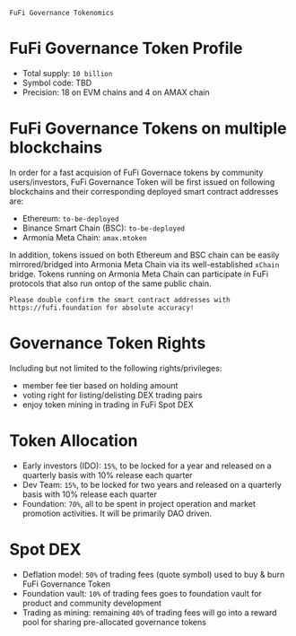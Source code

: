 `FuFi Governance Tokenomics`

# FuFi Governance Token Profile

- Total supply: `10 billion`
- Symbol code: TBD
- Precision: 18 on EVM chains and 4 on AMAX chain

# FuFi Governance Tokens on multiple blockchains

In order for a fast acquision of FuFi Governace tokens by community users/investors, FuFi Governance Token will be first issued on following blockchains and their corresponding deployed smart contract addresses are:
- Ethereum: `to-be-deployed`
- Binance Smart Chain (BSC): `to-be-deployed`
- Armonia Meta Chain: `amax.mtoken`

In addition, tokens issued on both Ethereum and BSC chain can be easily mirrored/bridged into Armonia Meta Chain via its well-established `xChain` bridge. Tokens running on Armonia Meta Chain can participate in FuFi protocols that also run ontop of the same public chain.

```
Please double confirm the smart contract addresses with https://fufi.foundation for absolute accuracy!
```

# Governance Token Rights

Including but not limited to the following rights/privileges:

- member fee tier based on holding amount
- voting right for listing/delisting DEX trading pairs
- enjoy token mining in trading in FuFi Spot DEX

# Token Allocation
- Early investors (IDO): `15%`, to be locked for a year and released on a quarterly basis with 10% release each quarter
- Dev Team: `15%`, to be locked for two years and released on a quarterly basis with 10% release each quarter
- Foundation: `70%`, all to be spent in project operation and market promotion activities. It will be primarily DAO driven.

# Spot DEX
- Deflation model: `50%` of trading fees (quote symbol) used to buy & burn FuFi Governance Token
- Foundation vault: `10%` of trading fees goes to foundation vault for product and community development
- Trading as mining: remaining `40%` of trading fees will go into a reward pool for sharing pre-allocated governance tokens
